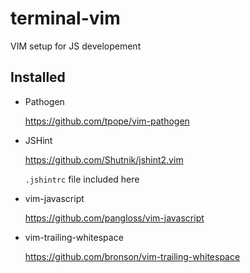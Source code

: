# terminal-vim

VIM setup for JS developement

## Installed

- Pathogen

    https://github.com/tpope/vim-pathogen

- JSHint

    https://github.com/Shutnik/jshint2.vim

    `.jshintrc` file included here

- vim-javascript

    https://github.com/pangloss/vim-javascript

- vim-trailing-whitespace

    https://github.com/bronson/vim-trailing-whitespace


